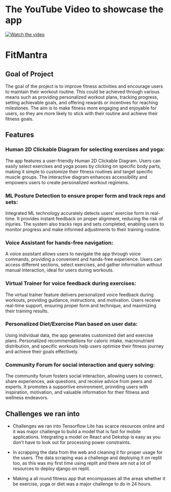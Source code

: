 # The YouTube Video to showcase the app

[![Watch the video](https://i.imgur.com/DMedKWB.jpg)](https://youtu.be/h7gDO-5mnqs)

# FitMantra

## Goal of Project

The goal of the project is to improve fitness activities and encourage users to maintain their workout routine. This could be achieved through various means such as providing personalized workout plans, tracking progress, setting achievable goals, and offering rewards or incentives for reaching milestones. The aim is to make fitness more engaging and enjoyable for users, so they are more likely to stick with their routine and achieve their fitness goals.

## Features

### Human 2D Clickable Diagram for selecting exercises and yoga:

The app features a user-friendly Human 2D Clickable Diagram. Users can easily select exercises and yoga poses by clicking on specific body parts, making it simple to customize their fitness routines and target specific muscle groups. The interactive diagram enhances accessibility and empowers users to create personalized workout regimens.

### ML Posture Detection to ensure proper form and track reps and sets:
Integrated ML technology accurately detects users' exercise form in real-time. It provides instant feedback on proper alignment, reducing the risk of injuries. The system also tracks reps and sets completed, enabling users to monitor progress and make informed adjustments to their training routine.

### Voice Assistant for hands-free navigation:
A voice assistant allows users to navigate the app through voice commands, providing a convenient and hands-free experience. Users can access different sections, select exercises, and gather information without manual interaction, ideal for users during workouts.

### Virtual Trainer for voice feedback during exercises:
The virtual trainer feature delivers personalized voice feedback during workouts, providing guidance, instructions, and motivation. Users receive real-time support, ensuring proper form and technique, and maximizing their training results.

### Personalized Diet/Exercise Plan based on user data:
Using individual data, the app generates customized diet and exercise plans. Personalized recommendations for caloric intake, macronutrient distribution, and specific workouts help users optimize their fitness journey and achieve their goals effectively.

### Community Forum for social interaction and query solving:
The community forum fosters social interaction, allowing users to connect, share experiences, ask questions, and receive advice from peers and experts. It promotes a supportive environment, providing users with inspiration, motivation, and valuable information for their fitness and wellness endeavors.

## Challenges we ran into

- Challenges we ran into
Tensorflow Lite has scarce resources online and it was major challenge to build a model that is fast for mobile applications. Integrating a model on React and Dekstop is easy as you don't have to look out for processing power constraints.

- In scrapping the data from the web and cleaning it for proper usage for the users. The data scraping was a challenge and deploying it on replit too, as this was my first time using replit and there are not a lot of resources to deploy django on replit.

- Making a all round fitness app that encompasses all the areas whether it be exercise, yoga or diet was a major challenge to do in 24 hours.

